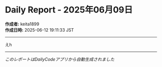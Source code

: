 # Daily Report - 2025年06月09日

**作成者:** keita1899  
**作成日時:** 2025-06-12 19:11:33 JST

---

えh

---

*このレポートはDailyCodeアプリから自動生成されました*

